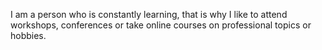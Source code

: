 I am a person who is constantly learning, that is why I like to attend workshops, conferences or take online courses on professional topics or hobbies.
